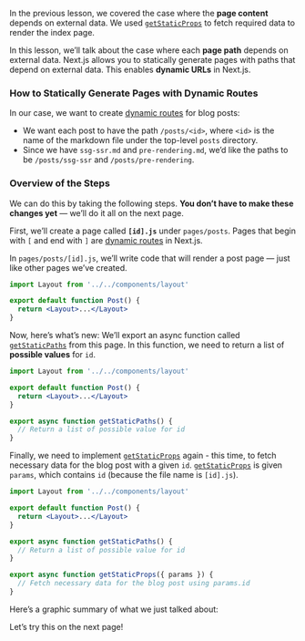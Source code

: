 In the previous lesson, we covered the case where the **page content** depends on external data. We used [`getStaticProps`](https://www.nextjs.cn/docs/basic-features/data-fetching#getstaticprops-static-generation) to fetch required data to render the index page.

In this lesson, we’ll talk about the case where each **page path** depends on external data. Next.js allows you to statically generate pages with paths that depend on external data. This enables **dynamic URLs** in Next.js.

### How to Statically Generate Pages with Dynamic Routes

In our case, we want to create [dynamic routes](https://www.nextjs.cn/docs/routing/dynamic-routes) for blog posts:

+   We want each post to have the path `/posts/<id>`, where `<id>` is the name of the markdown file under the top-level `posts` directory.
+   Since we have `ssg-ssr.md` and `pre-rendering.md`, we’d like the paths to be `/posts/ssg-ssr` and `/posts/pre-rendering`.

### Overview of the Steps

We can do this by taking the following steps. **You don’t have to make these changes yet** — we’ll do it all on the next page.

First, we’ll create a page called **`[id].js`** under `pages/posts`. Pages that begin with `[` and end with `]` are [dynamic routes](https://www.nextjs.cn/docs/routing/dynamic-routes) in Next.js.

In `pages/posts/[id].js`, we’ll write code that will render a post page — just like other pages we’ve created.

```jsx
import Layout from '../../components/layout'

export default function Post() {
  return <Layout>...</Layout>
}
```

Now, here’s what’s new: We’ll export an async function called [`getStaticPaths`](https://www.nextjs.cn/docs/basic-features/data-fetching#getstaticpaths-static-generation) from this page. In this function, we need to return a list of **possible values** for `id`.

```jsx
import Layout from '../../components/layout'

export default function Post() {
  return <Layout>...</Layout>
}

export async function getStaticPaths() {
  // Return a list of possible value for id
}
```

Finally, we need to implement [`getStaticProps`](https://www.nextjs.cn/docs/basic-features/data-fetching#getstaticprops-static-generation) again - this time, to fetch necessary data for the blog post with a given `id`. [`getStaticProps`](https://www.nextjs.cn/docs/basic-features/data-fetching#getstaticprops-static-generation) is given `params`, which contains `id` (because the file name is `[id].js`).

```jsx
import Layout from '../../components/layout'

export default function Post() {
  return <Layout>...</Layout>
}

export async function getStaticPaths() {
  // Return a list of possible value for id
}

export async function getStaticProps({ params }) {
  // Fetch necessary data for the blog post using params.id
}
```

Here’s a graphic summary of what we just talked about:

Let’s try this on the next page!